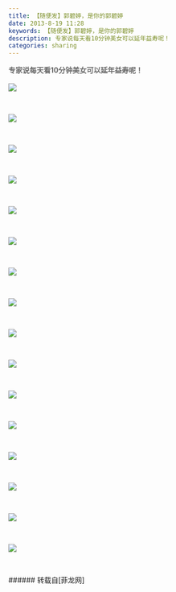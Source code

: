 ```yaml
---
title: 【随便发】郭碧婷，是你的郭碧婷
date: 2013-8-19 11:28
keywords: 【随便发】郭碧婷，是你的郭碧婷
description: 专家说每天看10分钟美女可以延年益寿呢！
categories: sharing
---
```

<td class="t_f" id="postmessage_36364">

<p style="line-height:24px;text-indent:nullem;text-align:left"><font style="color:rgb(102, 102, 102)"><strong>专家说每天看10分钟美女可以延年益寿呢！</strong></font></p><p style="line-height:24px;text-indent:nullem;text-align:left"><font style="color:rgb(102, 102, 102)">

<img aid="15011" data-cf-modified-868b2eb58883348c0d746e42-="" file="data/attachment/forum/201308/19/112801sz8c8hhosh9fubkh.jpg.thumb.jpg" id="aimg_15011" inpost="1" onclick="" onmouseover="" src="http://www.flw.ph/data/attachment/forum/201308/19/112801sz8c8hhosh9fubkh.jpg" style="cursor:pointer" zoomfile="data/attachment/forum/201308/19/112801sz8c8hhosh9fubkh.jpg"/>


</font></p><br/>
<p style="line-height:24px;text-indent:nullem;text-align:left"><font style="color:rgb(102, 102, 102)">

<img aid="15012" data-cf-modified-868b2eb58883348c0d746e42-="" file="data/attachment/forum/201308/19/112801pso1smfiu861iohj.jpg.thumb.jpg" id="aimg_15012" inpost="1" onclick="" onmouseover="" src="http://www.flw.ph/data/attachment/forum/201308/19/112801pso1smfiu861iohj.jpg" style="cursor:pointer" zoomfile="data/attachment/forum/201308/19/112801pso1smfiu861iohj.jpg"/>


</font></p><br/>
<p style="line-height:24px;text-indent:nullem;text-align:left"><font style="color:rgb(102, 102, 102)">

<img aid="15013" data-cf-modified-868b2eb58883348c0d746e42-="" file="data/attachment/forum/201308/19/112802srbss99h24wo7ohb.jpg.thumb.jpg" id="aimg_15013" inpost="1" onclick="" onmouseover="" src="http://www.flw.ph/data/attachment/forum/201308/19/112802srbss99h24wo7ohb.jpg" style="cursor:pointer" zoomfile="data/attachment/forum/201308/19/112802srbss99h24wo7ohb.jpg"/>


</font></p><br/>
<p style="line-height:24px;text-indent:nullem;text-align:left"><font style="color:rgb(102, 102, 102)">

<img aid="15014" data-cf-modified-868b2eb58883348c0d746e42-="" file="data/attachment/forum/201308/19/112802e2ru1cc9b859gll0.jpg.thumb.jpg" id="aimg_15014" inpost="1" onclick="" onmouseover="" src="http://www.flw.ph/data/attachment/forum/201308/19/112802e2ru1cc9b859gll0.jpg" style="cursor:pointer" zoomfile="data/attachment/forum/201308/19/112802e2ru1cc9b859gll0.jpg"/>


</font></p><br/>
<p style="line-height:24px;text-indent:nullem;text-align:left"><font style="color:rgb(102, 102, 102)">

<img aid="15015" data-cf-modified-868b2eb58883348c0d746e42-="" file="data/attachment/forum/201308/19/112802nghgy4g45aygg041.jpg.thumb.jpg" id="aimg_15015" inpost="1" onclick="" onmouseover="" src="http://www.flw.ph/data/attachment/forum/201308/19/112802nghgy4g45aygg041.jpg" style="cursor:pointer" zoomfile="data/attachment/forum/201308/19/112802nghgy4g45aygg041.jpg"/>


</font></p><br/>
<p style="line-height:24px;text-indent:nullem;text-align:left"><font style="color:rgb(102, 102, 102)">

<img aid="15016" data-cf-modified-868b2eb58883348c0d746e42-="" file="data/attachment/forum/201308/19/112804e29c2vu959cv4c8u.jpg.thumb.jpg" id="aimg_15016" inpost="1" onclick="" onmouseover="" src="http://www.flw.ph/data/attachment/forum/201308/19/112804e29c2vu959cv4c8u.jpg" style="cursor:pointer" zoomfile="data/attachment/forum/201308/19/112804e29c2vu959cv4c8u.jpg"/>


</font></p><br/>
<p style="line-height:24px;text-indent:nullem;text-align:left"><font style="color:rgb(102, 102, 102)">

<img aid="15017" data-cf-modified-868b2eb58883348c0d746e42-="" file="data/attachment/forum/201308/19/112805f0pb8pczqtkw6npe.jpg.thumb.jpg" id="aimg_15017" inpost="1" onclick="" onmouseover="" src="http://www.flw.ph/data/attachment/forum/201308/19/112805f0pb8pczqtkw6npe.jpg" style="cursor:pointer" zoomfile="data/attachment/forum/201308/19/112805f0pb8pczqtkw6npe.jpg"/>


</font></p><br/>
<p style="line-height:24px;text-indent:nullem;text-align:left"><font style="color:rgb(102, 102, 102)">

<img aid="15018" data-cf-modified-868b2eb58883348c0d746e42-="" file="data/attachment/forum/201308/19/112805c7d6005zh08fo0zn.jpg.thumb.jpg" id="aimg_15018" inpost="1" onclick="" onmouseover="" src="http://www.flw.ph/data/attachment/forum/201308/19/112805c7d6005zh08fo0zn.jpg" style="cursor:pointer" zoomfile="data/attachment/forum/201308/19/112805c7d6005zh08fo0zn.jpg"/>


</font></p><br/>
<p style="line-height:24px;text-indent:nullem;text-align:left"><font style="color:rgb(102, 102, 102)">

<img aid="15019" data-cf-modified-868b2eb58883348c0d746e42-="" file="data/attachment/forum/201308/19/112805ec33wwujciedyije.jpg.thumb.jpg" id="aimg_15019" inpost="1" onclick="" onmouseover="" src="http://www.flw.ph/data/attachment/forum/201308/19/112805ec33wwujciedyije.jpg" style="cursor:pointer" zoomfile="data/attachment/forum/201308/19/112805ec33wwujciedyije.jpg"/>


</font></p><br/>
<p style="line-height:24px;text-indent:nullem;text-align:left"><font style="color:rgb(102, 102, 102)">

<img aid="15020" data-cf-modified-868b2eb58883348c0d746e42-="" file="data/attachment/forum/201308/19/112806qu0uze22ef2k64ka.jpg.thumb.jpg" id="aimg_15020" inpost="1" onclick="" onmouseover="" src="http://www.flw.ph/data/attachment/forum/201308/19/112806qu0uze22ef2k64ka.jpg" style="cursor:pointer" zoomfile="data/attachment/forum/201308/19/112806qu0uze22ef2k64ka.jpg"/>


</font></p><br/>
<p style="line-height:24px;text-indent:nullem;text-align:left"><font style="color:rgb(102, 102, 102)">

<img aid="15021" data-cf-modified-868b2eb58883348c0d746e42-="" file="data/attachment/forum/201308/19/112808rwjc2wwcx7du722f.jpg.thumb.jpg" id="aimg_15021" inpost="1" onclick="" onmouseover="" src="http://www.flw.ph/data/attachment/forum/201308/19/112808rwjc2wwcx7du722f.jpg" style="cursor:pointer" zoomfile="data/attachment/forum/201308/19/112808rwjc2wwcx7du722f.jpg"/>


</font></p><br/>
<p style="line-height:24px;text-indent:nullem;text-align:left"><font style="color:rgb(102, 102, 102)">

<img aid="15022" data-cf-modified-868b2eb58883348c0d746e42-="" file="data/attachment/forum/201308/19/112809iwu0kz389v0dk3vv.jpg.thumb.jpg" id="aimg_15022" inpost="1" onclick="" onmouseover="" src="http://www.flw.ph/data/attachment/forum/201308/19/112809iwu0kz389v0dk3vv.jpg" style="cursor:pointer" zoomfile="data/attachment/forum/201308/19/112809iwu0kz389v0dk3vv.jpg"/>


</font></p><br/>
<p style="line-height:24px;text-indent:nullem;text-align:left"><font style="color:rgb(102, 102, 102)">

<img aid="15023" data-cf-modified-868b2eb58883348c0d746e42-="" file="data/attachment/forum/201308/19/112809u8j86aszma2ehkr0.jpg.thumb.jpg" id="aimg_15023" inpost="1" onclick="" onmouseover="" src="http://www.flw.ph/data/attachment/forum/201308/19/112809u8j86aszma2ehkr0.jpg" style="cursor:pointer" zoomfile="data/attachment/forum/201308/19/112809u8j86aszma2ehkr0.jpg"/>


</font></p><br/>
<p style="line-height:24px;text-indent:nullem;text-align:left"><font style="color:rgb(102, 102, 102)">

<img aid="15024" data-cf-modified-868b2eb58883348c0d746e42-="" file="data/attachment/forum/201308/19/112810eo31lo1o2y828dx8.jpg.thumb.jpg" id="aimg_15024" inpost="1" onclick="" onmouseover="" src="http://www.flw.ph/data/attachment/forum/201308/19/112810eo31lo1o2y828dx8.jpg" style="cursor:pointer" zoomfile="data/attachment/forum/201308/19/112810eo31lo1o2y828dx8.jpg"/>


</font></p><br/>
<p style="line-height:24px;text-indent:nullem;text-align:left"><font style="color:rgb(102, 102, 102)">

<img aid="15025" data-cf-modified-868b2eb58883348c0d746e42-="" file="data/attachment/forum/201308/19/112810p1u2iaje4vin254e.jpg.thumb.jpg" id="aimg_15025" inpost="1" onclick="" onmouseover="" src="http://www.flw.ph/data/attachment/forum/201308/19/112810p1u2iaje4vin254e.jpg" style="cursor:pointer" zoomfile="data/attachment/forum/201308/19/112810p1u2iaje4vin254e.jpg"/>


</font></p><br/>
<p style="line-height:24px;text-indent:nullem;text-align:left"><font style="color:rgb(102, 102, 102)">

<img aid="15026" data-cf-modified-868b2eb58883348c0d746e42-="" file="data/attachment/forum/201308/19/112810c32e9by33woz1qsb.jpg.thumb.jpg" id="aimg_15026" inpost="1" onclick="" onmouseover="" src="http://www.flw.ph/data/attachment/forum/201308/19/112810c32e9by33woz1qsb.jpg" style="cursor:pointer" zoomfile="data/attachment/forum/201308/19/112810c32e9by33woz1qsb.jpg"/>


</font></p><br/>
</td>
###### 转载自[菲龙网]
